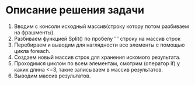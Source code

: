 

# Описание решения задачи

1. Вводим с консоли исходный массив(строку котору потом разбиваем на фрашменты).
2. Разбиваем функцией Split() по пробелу ' ' строку на массив строк
3. Перебираем и выводим для наглядности все элементы с помощью цикла foreach.
4. Создаем новый массив строк для хранения искомого результата.
5. Проходимся циклом по всем элементам, смотрим (оператор if) у каких длина <=3, такие записываем в массив результатов.
6. Выводим массив результатов.
